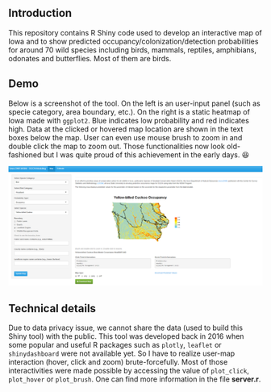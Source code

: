 ## Introduction

This repository contains R Shiny code used to develop an interactive map of Iowa and to show predicted occupancy/colonization/detection probabilities for around 70 wild species including birds, mammals, reptiles, amphibians, odonates and butterflies. Most of them are birds.

## Demo

Below is a screenshot of the tool. On the left is an user-input panel (such as specie category, area boundary, etc.). On the right is a static heatmap of Iowa made with `ggplot2`. Blue indicates low probability and red indicates high. Data at the clicked or hovered map location are shown in the text boxes below the map. User can even use mouse brush to zoom in and double click the map to zoom out. Those functionalities now look old-fashioned but I was quite proud of this achievement in the early days. :laughing:

![](images/shiny_idnr.PNG)

## Technical details

Due to data privacy issue, we cannot share the data (used to build this Shiny tool) with the public. This tool was developed back in 2016 when some popular and useful R packages such as `plotly`, `leaflet` or `shinydashboard` were not available yet. So I have to realize user-map interaction (hover, click and zoom) brute-forcefully. Most of those interactivities were made possible by accessing the value of `plot_click`, `plot_hover` or `plot_brush`. One can find more information in the file **server.r**.


